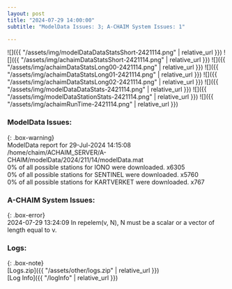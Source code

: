```yaml
---
layout: post
title: "2024-07-29 14:00:00"
subtitle: "ModelData Issues: 3; A-CHAIM System Issues: 1"

---
```


![]({{ "/assets/img/modelDataDataStatsShort-2421114.png" | relative_url }})
![]({{ "/assets/img/achaimDataStatsShort-2421114.png" | relative_url }})
![]({{ "/assets/img/achaimDataStatsLong00-2421114.png" | relative_url }})
![]({{ "/assets/img/achaimDataStatsLong01-2421114.png" | relative_url }})
![]({{ "/assets/img/achaimDataStatsLong02-2421114.png" | relative_url }})
![]({{ "/assets/img/modelDataDataStats-2421114.png" | relative_url }})
![]({{ "/assets/img/modelDataStationStats-2421114.png" | relative_url }})
![]({{ "/assets/img/achaimRunTime-2421114.png" | relative_url }})


### ModelData Issues:  
  
{: .box-warning}  
 ModelData report for 29-Jul-2024 14:15:08   
 /home/chaim/ACHAIM_SERVER/A-CHAIM/modelData/2024/211/14/modelData.mat   
 0% of all possible stations for IONO were downloaded. x6305   
 0% of all possible stations for SENTINEL were downloaded. x5760   
 0% of all possible stations for KARTVERKET were downloaded. x767   
  
### A-CHAIM System Issues:  
  
{: .box-error}  
2024-07-29 13:24:09 In repelem(v, N), N must be a scalar or a vector of length equal to v.  

### Logs:  
  
{: .box-note}  
[Logs.zip]({{ "/assets/other/logs.zip" | relative_url }})  
[Log Info]({{ "/logInfo" | relative_url }})  
